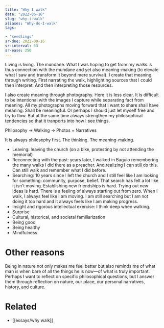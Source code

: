 ```yaml
---
title: "Why I walk"
date: "2022-06-16"
slug: "why-i-walk"
aliases: "Why-do-I-walk"
tags:

- "seedlings"
sr-due: 2022-09-16
sr-interval: 53
sr-ease: 250
---
```


Living is living. The mundane. What I was hoping to get from my walks is thus connection with the mundane and yet also meaning-making (to elevate what I saw and transform it beyond mere survival). I create that meaning through writing. First narrating the walk, highlighting sources that I could then interpret. And then interpreting those resources.

I also create meaning through photography. Here it is less clear. It is difficult to be intentional with the images I capture while separating fact from meaning. All my photographs moving forward that I want to share shall have meaning. Shall be meaningful. Or perhaps I should just let myself free and try to flow. But at the same time always strengthen my philosophical tendencies so that it tranports into how I see things.

Philosophy -> Walking -> Photos + Narratives

It is always philosophy first. The thinking. The meaning-making.

- Leaving: leaving the church (on a bike, protesting by not attending the memorial)
- Reconnecting with the past: years later, I walked in Baguio remembering the many walks I did there as a preacher. And realizing I can still do this. Can still walk and remember what I did before.
- Searching: 10 years since I left the church and I still feel like I am looking for something: community, purpose, belief. That search has felt a lot like it isn't moving. Establishing new friendships is hard. Trying out new ideas is hard. There is a feeling of always starting out from zero. When I walk, I always feel like I am moving. I am still searching but I am not doing it too hard and it always feels like I am making progress.
- Insight and rigorous intellectual exercise: I think deep when walking.
- Surprise
- Cultural, historical, and societal familiarization
- Being good
- Being healthy
- Mindfulness

# Other reasons

Being in nature not only makes me feel better but also reminds me of what man is when bare of all the things he is now—of what is truly important. Perhaps I want to reflect on specific philosophical questions, but I answer them through reflection on nature, our place, our personal narratives, history, and culture.

# Related

- [[essays/why walk]]